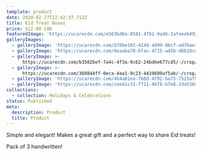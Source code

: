 ```yaml
---
template: product
date: 2020-02-27T22:42:37.712Z
title: Eid Treat Boxes
price: $12.00 CAD
featuredImage: 'https://ucarecdn.com/e563bd8a-8581-4781-9ad6-2afeeeb492c3/'
galleryImages:
  - galleryImage: 'https://ucarecdn.com/b70be101-4149-4d99-86cf-ad76aef2a4a4/'
  - galleryImage: 'https://ucarecdn.com/6eaaba70-6fac-4715-a45b-d6b18cd72d83/'
  - galleryImage: >-
      https://ucarecdn.com/b35826ef-7a4c-4f3a-9c62-24bd6e677cd5/-/crop/1491x2309/0,0/-/preview/
  - galleryImage: >-
      https://ucarecdn.com/360844ff-0eca-4aa1-9c23-4419689af5ab/-/crop/987x1818/0,182/-/preview/
  - galleryImage: 'https://ucarecdn.com/4b4a81ea-7b6d-4792-ba75-7515af94761d/'
  - galleryImage: 'https://ucarecdn.com/cee41c31-f711-46f8-b7e8-2da530c04f63/'
collections:
  - collection: Holidays & Celebrations
status: Published
meta:
  description: Product
  title: Product
---
```

Simple and elegant! Makes a great gift and a perfect way to share Eid treats!

Pack of 3 handwritten!
